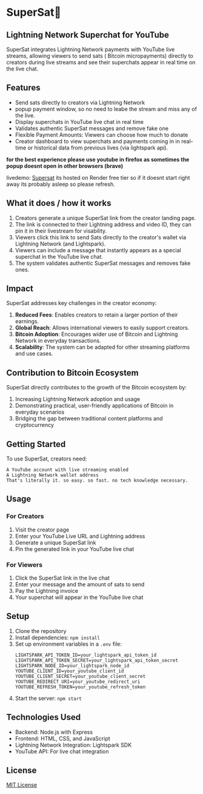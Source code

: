# SuperSat💫 
## Lightning Network Superchat for YouTube

SuperSat integrates Lightning Network payments with YouTube live streams, allowing viewers to send sats  ( Bitcoin micropayments) directly to creators during live streams and see their superchats appear in real time on the live chat.

## Features

- Send sats directly to creators via Lightning Network
- popup payment window, so no need to leabe the stream and miss any of the live.
- Display superchats in YouTube live chat in real time
- Validates authentic SuperSat messages and remove fake one
- Flexible Payment Amounts: Viewers can choose how much to donate
- Creator dashboard to view superchats and payments coming in in real-time or historical data from previous lives (via lightspark api). 


**for the best experience please use youtube in firefox as sometimes the popup doesnt open in other browsers (brave)**


livedemo: [Supersat](https://supersats.onrender.com) its hosted on Render free tier so if it doesnt start right away its probably asleep so please refresh. 

## What it does / how it works

1. Creators generate a unique SuperSat link from the creator landing page.
2. The link is connected to their Lightning address and video ID, they can pin it in their livestream for visability.
2. Viewers click this link to send Sats directly to the creator's wallet via Lightning Network (and Lightspark).
3. Viewers can include a message that instantly appears as a special superchat in the YouTube live chat.
4. The system validates authentic SuperSat messages and removes fake ones.


## Impact

SuperSat addresses key challenges in the creator economy:

1. **Reduced Fees**: Enables creators to retain a larger portion of their earnings.
2. **Global Reach**: Allows international viewers to easily support creators.
3. **Bitcoin Adoption**: Encourages wider use of Bitcoin and Lightning Network in everyday transactions.
4. **Scalability**: The system can be adapted for other streaming platforms and use cases.

## Contribution to Bitcoin Ecosystem

SuperSat directly contributes to the growth of the Bitcoin ecosystem by:

1. Increasing Lightning Network adoption and usage
2. Demonstrating practical, user-friendly applications of Bitcoin in everyday scenarios
3. Bridging the gap between traditional content platforms and cryptocurrency


## Getting Started

To use SuperSat, creators need:

    A YouTube account with live streaming enabled
    A Lightning Network wallet address
    That's literally it. so easy. so fast. no tech knowledge necessary.

## Usage

### For Creators

1. Visit the creator page
2. Enter your YouTube Live URL and Lightning address
3. Generate a unique SuperSat link
4. Pin the generated link in your YouTube live chat

### For Viewers

1. Click the SuperSat link in the live chat
2. Enter your message and the amount of sats to send
3. Pay the Lightning invoice
4. Your superchat will appear in the YouTube live chat

## Setup

1. Clone the repository
2. Install dependencies: `npm install`
3. Set up environment variables in a `.env` file:
   ```
   LIGHTSPARK_API_TOKEN_ID=your_lightspark_api_token_id
   LIGHTSPARK_API_TOKEN_SECRET=your_lightspark_api_token_secret
   LIGHTSPARK_NODE_ID=your_lightspark_node_id
   YOUTUBE_CLIENT_ID=your_youtube_client_id
   YOUTUBE_CLIENT_SECRET=your_youtube_client_secret
   YOUTUBE_REDIRECT_URI=your_youtube_redirect_uri
   YOUTUBE_REFRESH_TOKEN=your_youtube_refresh_token
   ```
4. Start the server: `npm start`


## Technologies Used

- Backend: Node.js with Express
- Frontend: HTML, CSS, and JavaScript
- Lightning Network Integration: Lightspark SDK
- YouTube API: For live chat integration

## License

[MIT License](LICENSE)


